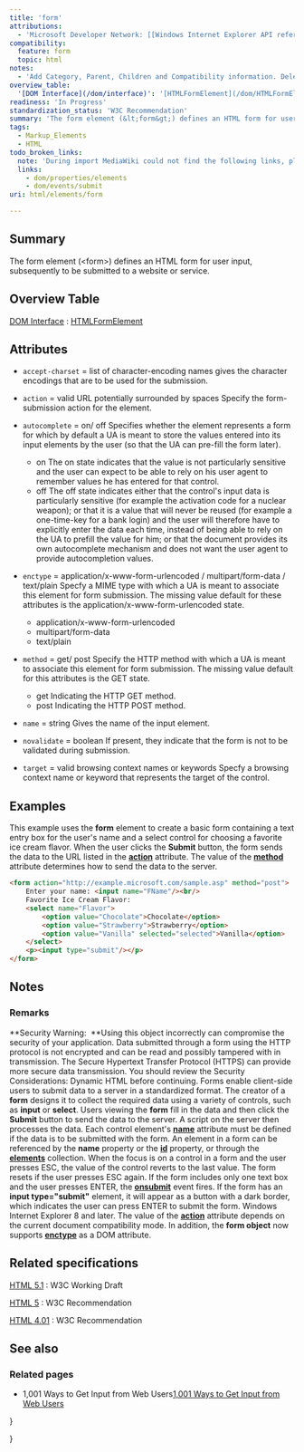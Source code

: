 ```yaml
---
title: 'form'
attributions:
  - 'Microsoft Developer Network: [[Windows Internet Explorer API reference](http://msdn.microsoft.com/en-us/library/ie/hh828809%28v=vs.85%29.aspx) Article]'
compatibility:
  feature: form
  topic: html
notes:
  - 'Add Category, Parent, Children and Compatibility information. Delete HTML information sub section.'
overview_table:
  '[DOM Interface](/dom/interface)': '[HTMLFormElement](/dom/HTMLFormElement)'
readiness: 'In Progress'
standardization_status: 'W3C Recommendation'
summary: 'The form element (&lt;form&gt;) defines an HTML form for user input, subsequently to be submitted to a website or service.'
tags:
  - Markup_Elements
  - HTML
todo_broken_links:
  note: 'During import MediaWiki could not find the following links, please fix and adjust this list.'
  links:
    - dom/properties/elements
    - dom/events/submit
uri: html/elements/form

---
```

## Summary

The form element (&lt;form&gt;) defines an HTML form for user input, subsequently to be submitted to a website or service.

## Overview Table

[DOM Interface](/dom/interface)
:   [HTMLFormElement](/dom/HTMLFormElement)

## Attributes

-   `accept-charset` = list of character-encoding names
    gives the character encodings that are to be used for the submission.

-   `action` = valid URL potentially surrounded by spaces
    Specify the form-submission action for the element.

-   `autocomplete` = on/ off
    Specifies whether the element represents a form for which by default a UA is meant to store the values entered into its input elements by the user (so that the UA can pre-fill the form later).
    -   on
        The on state indicates that the value is not particularly sensitive and the user can expect to be able to rely on his user agent to remember values he has entered for that control.
    -   off
        The off state indicates either that the control's input data is particularly sensitive (for example the activation code for a nuclear weapon); or that it is a value that will never be reused (for example a one-time-key for a bank login) and the user will therefore have to explicitly enter the data each time, instead of being able to rely on the UA to prefill the value for him; or that the document provides its own autocomplete mechanism and does not want the user agent to provide autocompletion values.

-   `enctype` = application/x-www-form-urlencoded / multipart/form-data / text/plain
    Specfy a MIME type with which a UA is meant to associate this element for form submission.
    The missing value default for these attributes is the application/x-www-form-urlencoded state.
    -   application/x-www-form-urlencoded
    -   multipart/form-data
    -   text/plain

-   `method` = get/ post
    Specify the HTTP method with which a UA is meant to associate this element for form submission.
    The missing value default for this attributes is the GET state.
    -   get
        Indicating the HTTP GET method.
    -   post
        Indicating the HTTP POST method.

-   `name` = string
    Gives the name of the input element.

-   `novalidate` = boolean
    If present, they indicate that the form is not to be validated during submission.

-   `target` = valid browsing context names or keywords
    Specfy a browsing context name or keyword that represents the target of the control.

## Examples

This example uses the **form** element to create a basic form containing a text entry box for the user's name and a select control for choosing a favorite ice cream flavor. When the user clicks the **Submit** button, the form sends the data to the URL listed in the [**action**](/html/attributes/action) attribute. The value of the [**method**](/html/attributes/method) attribute determines how to send the data to the server.

``` html
<form action="http://example.microsoft.com/sample.asp" method="post">
    Enter your name: <input name="FName"/><br/>
    Favorite Ice Cream Flavor:
    <select name="Flavor">
        <option value="Chocolate">Chocolate</option>
        <option value="Strawberry">Strawberry</option>
        <option value="Vanilla" selected="selected">Vanilla</option>
    </select>
    <p><input type="submit"/></p>
</form>
```

## Notes

### Remarks

**Security Warning:  **Using this object incorrectly can compromise the security of your application. Data submitted through a form using the HTTP protocol is not encrypted and can be read and possibly tampered with in transmission. The Secure Hypertext Transfer Protocol (HTTPS) can provide more secure data transmission. You should review the Security Considerations: Dynamic HTML before continuing. Forms enable client-side users to submit data to a server in a standardized format. The creator of a **form** designs it to collect the required data using a variety of controls, such as **input** or **select**. Users viewing the **form** fill in the data and then click the **Submit** button to send the data to the server. A script on the server then processes the data. Each control element's [**name**](/html/attributes/name_(frames)) attribute must be defined if the data is to be submitted with the form. An element in a form can be referenced by the **name** property or the [**id**](/html/attributes/id) property, or through the [**elements**](/w/index.php?title=dom/properties/elements&action=edit&redlink=1) collection. When the focus is on a control in a form and the user presses ESC, the value of the control reverts to the last value. The form resets if the user presses ESC again. If the form includes only one text box and the user presses ENTER, the [**onsubmit**](/w/index.php?title=dom/events/submit&action=edit&redlink=1) event fires. If the form has an **input type="submit"** element, it will appear as a button with a dark border, which indicates the user can press ENTER to submit the form. Windows Internet Explorer 8 and later. The value of the [**action**](/html/attributes/action) attribute depends on the current document compatibility mode. In addition, the **form object** now supports [**enctype**](/html/attributes/enctype) as a DOM attribute.

## Related specifications

[HTML 5.1](http://www.w3.org/TR/html51/forms.html#the-form-element)
:   W3C Working Draft

[HTML 5](http://www.w3.org/TR/html5/forms.html#the-form-element)
:   W3C Recommendation

[HTML 4.01](http://www.w3.org/TR/html401/interact/forms.html#edef-FORM)
:   W3C Recommendation

## See also

### Related pages

-   1,001 Ways to Get Input from Web Users[1,001 Ways to Get Input from Web Users](http://msdn.microsoft.com/en-us/library/ms971057.aspx)

 }

}
